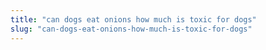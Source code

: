 ```yaml
---
title: "can dogs eat onions how much is toxic for dogs"
slug: "can-dogs-eat-onions-how-much-is-toxic-for-dogs"
---
```


